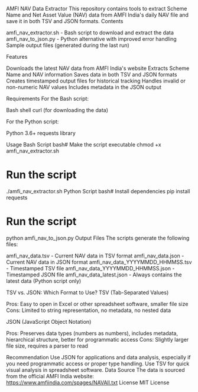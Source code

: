 AMFI NAV Data Extractor
This repository contains tools to extract Scheme Name and Net Asset Value (NAV) data from AMFI India's daily NAV file and save it in both TSV and JSON formats.
Contents

amfi_nav_extractor.sh - Bash script to download and extract the data
amfi_nav_to_json.py - Python alternative with improved error handling
Sample output files (generated during the last run)

Features

Downloads the latest NAV data from AMFI India's website
Extracts Scheme Name and NAV information
Saves data in both TSV and JSON formats
Creates timestamped output files for historical tracking
Handles invalid or non-numeric NAV values
Includes metadata in the JSON output

Requirements
For the Bash script:

Bash shell
curl (for downloading the data)

For the Python script:

Python 3.6+
requests library

Usage
Bash Script
bash# Make the script executable
chmod +x amfi_nav_extractor.sh

# Run the script
./amfi_nav_extractor.sh
Python Script
bash# Install dependencies
pip install requests

# Run the script
python amfi_nav_to_json.py
Output Files
The scripts generate the following files:

amfi_nav_data.tsv - Current NAV data in TSV format
amfi_nav_data.json - Current NAV data in JSON format
amfi_nav_data_YYYYMMDD_HHMMSS.tsv - Timestamped TSV file
amfi_nav_data_YYYYMMDD_HHMMSS.json - Timestamped JSON file
amfi_nav_data_latest.json - Always contains the latest data (Python script only)

TSV vs. JSON: Which Format to Use?
TSV (Tab-Separated Values)

Pros: Easy to open in Excel or other spreadsheet software, smaller file size
Cons: Limited to string representation, no metadata, no nested data

JSON (JavaScript Object Notation)

Pros: Preserves data types (numbers as numbers), includes metadata, hierarchical structure, better for programmatic access
Cons: Slightly larger file size, requires a parser to read

Recommendation
Use JSON for applications and data analysis, especially if you need programmatic access or proper type handling. Use TSV for quick visual analysis in spreadsheet software.
Data Source
The data is sourced from the official AMFI India website:
https://www.amfiindia.com/spages/NAVAll.txt
License
MIT License
